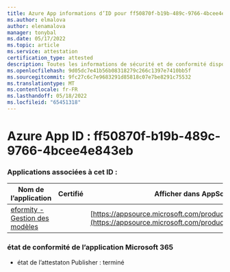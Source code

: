 ```yaml
---
title: Azure App informations d’ID pour ff50870f-b19b-489c-9766-4bcee4e843eb
ms.author: elmalova
author: elenamalova
manager: tonybal
ms.date: 05/17/2022
ms.topic: article
ms.service: attestation
certification_type: attested
description: Toutes les informations de sécurité et de conformité disponibles pour ff50870f-b19b-489c-9766-4bcee4e843eb.
ms.openlocfilehash: 9d05dc7e41b56b08318279c266c1397e7410bb5f
ms.sourcegitcommit: 9fc27c6c7e9683291d85818c07e7be8291c75532
ms.translationtype: MT
ms.contentlocale: fr-FR
ms.lasthandoff: 05/18/2022
ms.locfileid: "65451318"
---
```

# <a name="azure-app-id-ff50870f-b19b-489c-9766-4bcee4e843eb"></a>Azure App ID : ff50870f-b19b-489c-9766-4bcee4e843eb


### <a name="apps-associated-with-this-id"></a>Applications associées à cet ID :
| **Nom de l’application** | **Certifié** | **Afficher dans AppSource** |
|--------------|---------------|-----------------------|
| [eformity - Gestion des modèles](../forward/WA200003519.md) |  | [https://appsource.microsoft.com/product/office/WA200003519](https://appsource.microsoft.com/product/office/WA200003519) |

### <a name="microsoft-365-app-compliance-status"></a>état de conformité de l’application Microsoft 365
- état de l’attestaton Publisher : terminé
